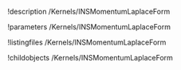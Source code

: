 !description /Kernels/INSMomentumLaplaceForm

!parameters /Kernels/INSMomentumLaplaceForm

!listingfiles /Kernels/INSMomentumLaplaceForm

!childobjects /Kernels/INSMomentumLaplaceForm

